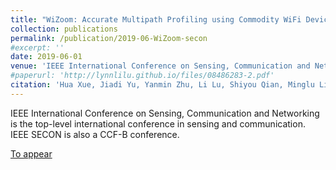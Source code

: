 ```yaml
---
title: "WiZoom: Accurate Multipath Profiling using Commodity WiFi Devices with Limited Bandwidth"
collection: publications
permalink: /publication/2019-06-WiZoom-secon
#excerpt: ''
date: 2019-06-01
venue: 'IEEE International Conference on Sensing, Communication and Networking (IEEE SECON 2019)'
#paperurl: 'http://lynnlilu.github.io/files/08486283-2.pdf'
citation: 'Hua Xue, Jiadi Yu, Yanmin Zhu, Li Lu, Shiyou Qian, Minglu Li. (2019). &quot;WiZoom: Accurate Multipath Profiling using Commodity WiFi Devices with Limited Bandwidth.&quot; <i>IEEE SECON 2019</i>. Boston, MA, USA.'
---
```


IEEE International Conference on Sensing, Communication and Networking is the top-level international conference in sensing and communication. IEEE SECON is also a CCF-B conference.

[To appear](http://lynnlilu.github.io/files/no.pdf)

